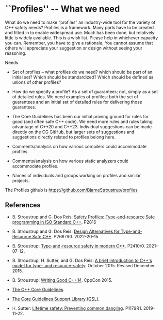 # ``Profiles'' -- What we need

What do we need to make “profiles” an industry-wide tool for the variety of C++ safety needs?
Profiles is a framework. Many parts have to be created and fitted in to enable widespread use. Much has been done, but relatively little is widely available. This is a wish list. Please help in whichever capacity you can.
Remember, you have to give a rationale. You cannot assume that others will appreciate your suggestion or design without seeing your reasoning.


Needs
  - Set of profiles – what profiles do we need? which should be part of an initial set? Which should be standardized? Which should be defined as unions of other profiles?

  - How do we specify a profile? As a set of guarantees; not, simply as a set of detailed rules. We need examples of profiles: both the set of guarantees and an initial set of detailed rules for delivering those guarantees.

  - The Core Guidelines has been our initial proving ground for rules for good (and often safe C++ code). We need more rules and rules taking advantage of C++20 and C++23. Individual suggestions can be made directly on the CG GitHub, but larger sets of suggestions and suggestions directly related to profiles belong here.

  - Comments/analysis on how various compilers could accommodate profiles.

  - Comments/analysis on how various static analyzers could accommodate profiles.

  - Names of individuals and groups working on profiles and similar projects.


The Profiles github is https://github.com/BjarneStroustrup/profiles

## References

- B. Stroustrup and G. Dos Reis: [Safety Profiles: Type-and-resource Safe programming in ISO Standard C++](https://www.open-std.org/jtc1/sc22/wg21/docs/papers/2023/p2816r0.pdf). P2816

- B. Stroustrup and G. Dos Reis: [Design Alternatives for Type-and-Resource Safe C++](https://www.open-std.org/jtc1/sc22/wg21/docs/papers/2022/p2687r0.pdf). P2687R0. 2022-20-15

- B. Stroustrup: [Type-and-resource safety in modern C++](http://www.open-std.org/jtc1/sc22/wg21/docs/papers/2021/p2410r0.pdf). P2410r0. 2021-07-12.

- B. Stroustrup, H. Sutter, and G. Dos Reis: [A brief introduction to C++'s model for type- and resource-safety](https://www.stroustrup.com/resource-model.pdf). October 2015. Revised December 2015.

- B. Stroustrup: [Writing Good C++14](https://www.youtube.com/watch?v=1OEu9C51K2A).  CppCon 2015.

- [The C++ Core Guidelines](https://github.com/isocpp/CppCoreGuidelines/blob/master/CppCoreGuidelines.md).

- [The Core Guidelines Support Library (GSL)](https://github.com/microsoft/gsl).

- H. Sutter: [Lifetime safety: Preventing common dangling](http://www.open-std.org/jtc1/sc22/wg21/docs/papers/2019/p1179r1.pdf). P1179R1. 2019-11-22.


